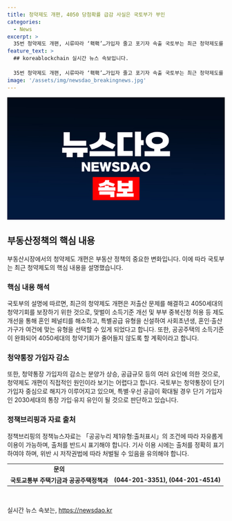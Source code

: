 ```yaml
---
title: 청약제도 개편, 4050 당첨확률 급감 사실은 국토부가 부인
categories:
  - News
excerpt: >
  35번 청약제도 개편, 시류따라 ‘홱홱’…가입자 줄고 포기자 속출 국토부는 최근 청약제도를 저출산 문제 해소 및 다양한 가구들의 청약기회 보장 등을 위해 개편했다고 설명했다. 맞벌이 소득기준 개선, 부부 중복신청 허용 등을 통해 혼인 페널티를 해소하고, 특별공급 유형도 신설했다. 또한, 청약통장 가입자 감소는 개편이 직접적인 원인이 아니라 분양가 상승 등 여러 요인에 의한 것으로 전했다. 또한, 앞으로도 연령층별로 고른 기회를 보장하기 위해 더 세밀하게 설계하고 운영할 예정이라고 밝혔다. (출처: 정책브리핑)
feature_text: >
  ## koreablockchain 실시간 뉴스 속보입니다.

  35번 청약제도 개편, 시류따라 ‘홱홱’…가입자 줄고 포기자 속출 국토부는 최근 청약제도를 저출산 문제 해소 및 다양한 가구들의 청약기회 보장 등을 위해 개편했다고 설명했다. 맞벌이 소득기준 개선, 부부 중복신청 허용 등을 통해 혼인 페널티를 해소하고, 특별공급 유형도 신설했다. 또한, 청약통장 가입자 감소는 개편이 직접적인 원인이 아니라 분양가 상승 등 여러 요인에 의한 것으로 전했다. 또한, 앞으로도 연령층별로 고른 기회를 보장하기 위해 더 세밀하게 설계하고 운영할 예정이라고 밝혔다. (출처: 정책브리핑)
image: '/assets/img/newsdao_breakingnews.jpg'
---
```


<p><img src="/assets/img/newsdao_breakingnews.jpg" alt="koreablockchain 속보" /></p>

<h2 data-ke-size="size26">부동산정책의 핵심 내용</h2>

<p data-ke-size="size16">부동산시장에서의 청약제도 개편은 부동산 정책의 중요한 변화입니다. 이에 따라 국토부는 최근 청약제도의 핵심 내용을 설명했습니다. </p>

<h3>핵심 내용 해석</h3>

<p data-ke-size="size16">국토부의 설명에 따르면, 최근의 청약제도 개편은 저출산 문제를 해결하고 4050세대의 청약기회를 보장하기 위한 것으로, 맞벌이 소득기준 개선 및 부부 중복신청 허용 등 제도개선을 통해 혼인 페널티를 해소하고, 특별공급 유형을 신설하여 사회초년생, 혼인·출산가구가 여건에 맞는 유형을 선택할 수 있게 되었다고 합니다. 또한, 공공주택의 소득기준이 완화되어 4050세대의 청약기회가 줄어들지 않도록 할 계획이라고 합니다.</p>

<h3>청약통장 가입자 감소</h3>

<p data-ke-size="size16">또한, 청약통장 가입자의 감소는 분양가 상승, 공급규모 등의 여러 요인에 의한 것으로, 청약제도 개편이 직접적인 원인이라 보기는 어렵다고 합니다. 국토부는 청약통장이 단기 가입자 중심으로 해지가 이루어지고 있으며, 특별·우선 공급이 확대될 경우 단기 가입자인 2030세대의 통장 가입·유지 유인이 될 것으로 판단하고 있습니다.</p>

<h3>정책브리핑과 자료 출처</h3>

<p data-ke-size="size16">정책브리핑의 정책뉴스자료는 「공공누리 제1유형:출처표시」의 조건에 따라 자유롭게 이용이 가능하며, 출처를 반드시 표기해야 합니다. 기사 이용 시에는 출처를 정확히 표기하여야 하며, 위반 시 저작권법에 따라 처벌될 수 있음을 유의해야 합니다.</p>

<table>
<tbody>
<tr>
<td style="text-align: center; height: 17px;"><b>문의</b></td>
</tr>
<tr>
<td style="text-align: center; height: 17px;"><b>국토교통부 주택기금과 공공주택정책과</b></td>
<td style="text-align: center; height: 17px;"><b>(044-201-3351), (044-201-4514)</b></td>
</tr>
</tbody>
</table>

<p data-ke-size="size16">&nbsp;</p>
실시간 뉴스 속보는, <a href="https://newsdao.kr" rel="dofollow">https://newsdao.kr</a>


